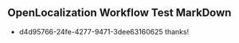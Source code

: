 ## OpenLocalization Workflow Test MarkDown
* d4d95766-24fe-4277-9471-3dee63160625 thanks!

<!--HONumber=Jul16_HO2-->


